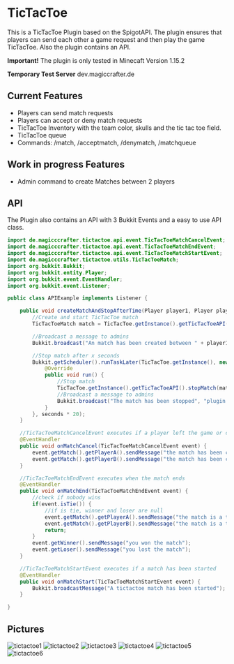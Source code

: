 # TicTacToe
 
This is a TicTacToe Plugin based on the SpigotAPI. The plugin ensures that players can send each other a game request and then play the game TicTacToe. Also the plugin contains an API.

**Important!** The plugin is only tested in Minecaft Version 1.15.2

**Temporary Test Server** dev.magiccrafter.de

## Current Features

- Players can send match requests
- Players can accept or deny match requests
- TicTacToe Inventory with the team color, skulls and the tic tac toe field.
- TicTacToe queue
- Commands: /match, /acceptmatch, /denymatch, /matchqueue

## Work in progress Features

- Admin command to create Matches between 2 players

## API
The Plugin also contains an API with 3 Bukkit Events and a easy to use API class.

```java
import de.magicccrafter.tictactoe.api.event.TicTacToeMatchCancelEvent;
import de.magicccrafter.tictactoe.api.event.TicTacToeMatchEndEvent;
import de.magicccrafter.tictactoe.api.event.TicTacToeMatchStartEvent;
import de.magicccrafter.tictactoe.utils.TicTacToeMatch;
import org.bukkit.Bukkit;
import org.bukkit.entity.Player;
import org.bukkit.event.EventHandler;
import org.bukkit.event.Listener;

public class APIExample implements Listener {

    public void createMatchAndStopAfterTime(Player player1, Player player2, Integer seconds) {
        //Create and start TicTacToe match
        TicTacToeMatch match = TicTacToe.getInstance().getTicTacToeAPI().createAndStartMatch(player1, player2);

        //Broadcast a message to admins
        Bukkit.broadcast("An match has been created between " + player1.getName() + " and " + player2.getName() + " it stops in " + seconds + " seconds", "plugin.announcements");

        //Stop match after x seconds
        Bukkit.getScheduler().runTaskLater(TicTacToe.getInstance(), new Runnable() {
            @Override
            public void run() {
                //Stop match
                TicTacToe.getInstance().getTicTacToeAPI().stopMatch(match);
                //Broadcast a message to admins
                Bukkit.broadcast("The match has been stopped", "plugin.announcements");
            }
        }, seconds * 20);
    }

    //TicTacToeMatchCancelEvent executes if a player left the game or closed the inventory
    @EventHandler
    public void onMatchCancel(TicTacToeMatchCancelEvent event) {
        event.getMatch().getPlayerA().sendMessage("the match has been canceled");
        event.getMatch().getPlayerB().sendMessage("the match has been canceled");
    }

    //TicTacToeMatchEndEvent executes when the match ends
    @EventHandler
    public void onMatchEnd(TicTacToeMatchEndEvent event) {
        //check if nobody wins
        if(event.isTie()) {
            //if is tie, winner and loser are null
            event.getMatch().getPlayerA().sendMessage("the match is a tie");
            event.getMatch().getPlayerB().sendMessage("the match is a tie");
            return;
        }
        event.getWinner().sendMessage("you won the match");
        event.getLoser().sendMessage("you lost the match");
    }

    //TicTacToeMatchStartEvent executes if a match has been started
    @EventHandler
    public void onMatchStart(TicTacToeMatchStartEvent event) {
        Bukkit.broadcastMessage("A tictactoe match has been started");
    }

}
```
## Pictures
![tictactoe1](https://user-images.githubusercontent.com/67484571/113927157-660b6c00-97ed-11eb-882c-ead2a4e722ad.png)
![tictactoe2](https://user-images.githubusercontent.com/67484571/113927162-686dc600-97ed-11eb-8a7f-39b6f0f00825.png)
![tictactoe3](https://user-images.githubusercontent.com/67484571/113927169-699ef300-97ed-11eb-84d4-0409e43224fb.png)
![tictactoe4](https://user-images.githubusercontent.com/67484571/113927173-6ad02000-97ed-11eb-9a18-252f570cee16.png)
![tictactoe5](https://user-images.githubusercontent.com/67484571/113927175-6b68b680-97ed-11eb-82de-25312bfa5bbc.png)
![tictactoe6](https://user-images.githubusercontent.com/67484571/113927180-6c99e380-97ed-11eb-9685-91a4ed429929.png)

